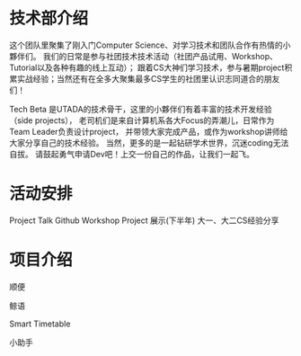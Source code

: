 # 技术部介绍
这个团队里聚集了刚入门Computer Science、对学习技术和团队合作有热情的小夥伴们。
我们的日常是参与社团技术技术活动（社团产品试用、Workshop、Tutorial以及各种有趣的线上互动）； 
跟着CS大神们学习技术，参与暑期project积累实战经验；当然还有在全多大聚集最多CS学生的社团里认识志同道合的朋友们！

Tech Beta 是UTADA的技术骨干，这里的小夥伴们有着丰富的技术开发经验（side projects），
老司机们是来自计算机系各大Focus的弄潮儿，日常作为Team Leader负责设计project，
并带领大家完成产品，或作为workshop讲师给大家分享自己的技术经验。
当然，更多的是一起钻研学术世界，沉迷coding无法自拔。
请鼓起勇气申请Dev吧！上交一份自己的作品，让我们一起飞。

# 活动安排
Project Talk
Github Workshop
Project 展示(下半年)
大一、大二CS经验分享

# 项目介绍
顺便

鲸语

Smart Timetable

小助手
